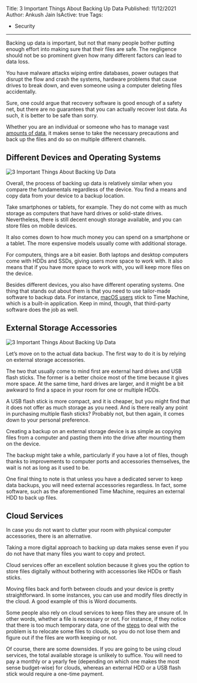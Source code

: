 Title: 3 Important Things About Backing Up Data
Published: 11/12/2021
Author: Ankush Jain
IsActive: true
Tags:
  - Security
---
Backing up data is important, but not that many people bother putting enough effort into making sure that their files are safe. The negligence should not be so prominent given how many different factors can lead to data loss.

You have malware attacks wiping entire databases, power outages that disrupt the flow and crash the systems, hardware problems that cause drives to break down, and even someone using a computer deleting files accidentally.

Sure, one could argue that recovery software is good enough of a safety net, but there are no guarantees that you can actually recover lost data. As such, it is better to be safe than sorry.

Whether you are an individual or someone who has to manage vast [amounts of data](https://coderjony.com/blogs/cloud-computing-concepts-high-availability-scalability-elasticity-agility-fault-tolerance-and-disaster-recovery/), it makes sense to take the necessary precautions and back up the files and do so on multiple different channels.

## Different Devices and Operating Systems
![3 Important Things About Backing Up Data](/img/blogs/3-important-things-about-backing-up-data/3-important-things-about-backing-up-data-1.png)

Overall, the process of backing up data is relatively similar when you compare the fundamentals regardless of the device. You find a means and copy data from your device to a backup location.

Take smartphones or tablets, for example. They do not come with as much storage as computers that have hard drives or solid-state drives. Nevertheless, there is still decent enough storage available, and you can store files on mobile devices.

It also comes down to how much money you can spend on a smartphone or a tablet. The more expensive models usually come with additional storage.

For computers, things are a bit easier. Both laptops and desktop computers come with HDDs and SSDs, giving users more space to work with. It also means that if you have more space to work with, you will keep more files on the device.

Besides different devices, you also have different operating systems. One thing that stands out about them is that you need to use tailor-made software to backup data. For instance, [macOS users](https://www.techradar.com/how-to/computing/the-ultimate-guide-to-backing-up-your-mac-1318501) stick to Time Machine, which is a built-in application. Keep in mind, though, that third-party software does the job as well. 

## External Storage Accessories
![3 Important Things About Backing Up Data](/img/blogs/3-important-things-about-backing-up-data/3-important-things-about-backing-up-data-2.png) 

Let’s move on to the actual data backup. The first way to do it is by relying on external storage accessories.

The two that usually come to mind first are external hard drives and USB flash sticks. The former is a better choice most of the time because it gives more space. At the same time, hard drives are larger, and it might be a bit awkward to find a space in your room for one or multiple HDDs.

A USB flash stick is more compact, and it is cheaper, but you might find that it does not offer as much storage as you need. And is there really any point in purchasing multiple flash sticks? Probably not, but then again, it comes down to your personal preference.

Creating a backup on an external storage device is as simple as copying files from a computer and pasting them into the drive after mounting them on the device. 

The backup might take a while, particularly if you have a lot of files, though thanks to improvements to computer ports and accessories themselves, the wait is not as long as it used to be. 

One final thing to note is that unless you have a dedicated server to keep data backups, you will need external accessories regardless. In fact, some software, such as the aforementioned Time Machine, requires an external HDD to back up files.

## Cloud Services

In case you do not want to clutter your room with physical computer accessories, there is an alternative. 

Taking a more digital approach to backing up data makes sense even if you do not have that many files you want to copy and protect.

Cloud services offer an excellent solution because it gives you the option to store files digitally without bothering with accessories like HDDs or flash sticks.

Moving files back and forth between clouds and your device is pretty straightforward. In some instances, you can use and modify files directly in the cloud. A good example of this is Word documents.

Some people also rely on cloud services to keep files they are unsure of. In other words, whether a file is necessary or not. For instance, if they notice that there is too much temporary data, one of the [steps](https://macpaw.com/how-to/clear-your-scratch-disk) to deal with the problem is to relocate some files to clouds, so you do not lose them and figure out if the files are worth keeping or not.

Of course, there are some downsides. If you are going to be using cloud services, the total available storage is unlikely to suffice. You will need to pay a monthly or a yearly fee (depending on which one makes the most sense budget-wise) for clouds, whereas an external HDD or a USB flash stick would require a one-time payment.

                